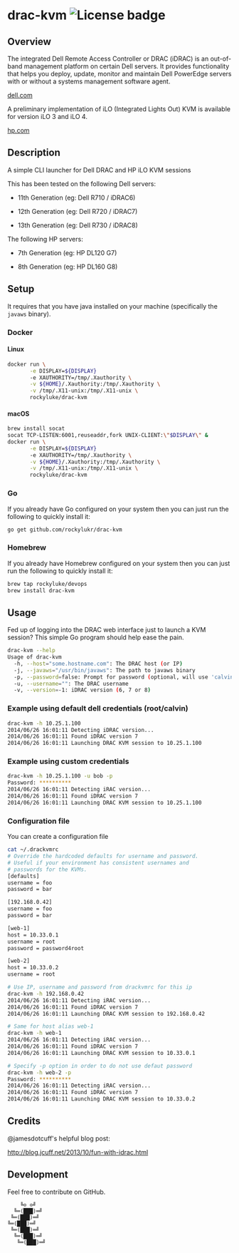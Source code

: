 # drac-kvm ![License badge][license-img]

## Overview

The integrated Dell Remote Access Controller  or DRAC (iDRAC) is an out-of-band
management platform  on certain Dell  servers.  It provides  functionality that
helps you deploy,  update, monitor and maintain Dell PowerEdge  servers with or
without a systems management software agent.

[dell.com](https://www.dell.com/)

A preliminary  implementation of iLO  (Integrated Lights Out) KVM  is available
for version iLO 3 and iLO 4.

[hp.com](https://www.hpe.com/)

## Description

A simple CLI launcher for Dell DRAC and HP iLO KVM sessions

This has been tested on the following Dell servers:

 * 11th Generation (eg: Dell R710 / iDRAC6)

 * 12th Generation (eg: Dell R720 / iDRAC7)

 * 13th Generation (eg: Dell R730 / iDRAC8)

The following HP servers:

 * 7th Generation (eg: HP DL120 G7)

 * 8th Generation (eg: HP DL160 G8)

## Setup

It requires  that you  have java  installed on  your machine  (specifically the
`javaws` binary).

### Docker

#### Linux

```bash
docker run \
       -e DISPLAY=${DISPLAY}
	   -e XAUTHORITY=/tmp/.Xauthority \
	   -v ${HOME}/.Xauthority:/tmp/.Xauthority \
	   -v /tmp/.X11-unix:/tmp/.X11-unix \
	   rockyluke/drac-kvm
```

#### macOS

```bash
brew install socat
socat TCP-LISTEN:6001,reuseaddr,fork UNIX-CLIENT:\"$DISPLAY\" &
docker run \
       -e DISPLAY=${DISPLAY}
	   -e XAUTHORITY=/tmp/.Xauthority \
	   -v ${HOME}/.Xauthority:/tmp/.Xauthority \
	   -v /tmp/.X11-unix:/tmp/.X11-unix \
	   rockyluke/drac-kvm
```

### Go

If you  already have Go  configured on  your system then  you can just  run the
following to quickly install it:

```bash
go get github.com/rockylukr/drac-kvm
```

### Homebrew

If you already  have Homebrew configured on  your system then you  can just run
the following to quickly install it:

```bash
brew tap rockyluke/devops
brew install drac-kvm
```

## Usage

Fed up of logging into the DRAC web interface just to launch a KVM session?
This simple Go program should help ease the pain.

```bash
drac-kvm --help
Usage of drac-kvm
  -h, --host="some.hostname.com": The DRAC host (or IP)
  -j, --javaws="/usr/bin/javaws": The path to javaws binary
  -p, --password=false: Prompt for password (optional, will use 'calvin' if not present)
  -u, --username="": The DRAC username
  -v, --version=-1: iDRAC version (6, 7 or 8)
```

### Example using default dell credentials (root/calvin)

```bash
drac-kvm -h 10.25.1.100
2014/06/26 16:01:11 Detecting iDRAC version...
2014/06/26 16:01:11 Found iDRAC version 7
2014/06/26 16:01:11 Launching DRAC KVM session to 10.25.1.100
```

### Example using custom credentials

```bash
drac-kvm -h 10.25.1.100 -u bob -p
Password: **********
2014/06/26 16:01:11 Detecting iRAC version...
2014/06/26 16:01:11 Found iDRAC version 7
2014/06/26 16:01:11 Launching DRAC KVM session to 10.25.1.100
```

### Configuration file

You can create a configuration file

```bash
cat ~/.drackvmrc
# Override the hardcoded defaults for username and password.
# Useful if your environment has consistent usernames and
# passwords for the KVMs.
[defaults]
username = foo
password = bar

[192.168.0.42]
username = foo
password = bar

[web-1]
host = 10.33.0.1
username = root
password = password4root

[web-2]
host = 10.33.0.2
username = root
```

```bash
# Use IP, username and password from drackvmrc for this ip
drac-kvm -h 192.168.0.42
2014/06/26 16:01:11 Detecting iRAC version...
2014/06/26 16:01:11 Found iDRAC version 7
2014/06/26 16:01:11 Launching DRAC KVM session to 192.168.0.42

# Same for host alias web-1
drac-kvm -h web-1
2014/06/26 16:01:11 Detecting iRAC version...
2014/06/26 16:01:11 Found iDRAC version 7
2014/06/26 16:01:11 Launching DRAC KVM session to 10.33.0.1

# Specify -p option in order to do not use defaut password
drac-kvm -h web-2 -p
Password: **********
2014/06/26 16:01:11 Detecting iRAC version...
2014/06/26 16:01:11 Found iDRAC version 7
2014/06/26 16:01:11 Launching DRAC KVM session to 10.33.0.2
```

## Credits

@jamesdotcuff's helpful blog post:

http://blog.jcuff.net/2013/10/fun-with-idrac.html

## Development

Feel free to contribute on GitHub.

```
    ╚⊙ ⊙╝
  ╚═(███)═╝
 ╚═(███)═╝
╚═(███)═╝
 ╚═(███)═╝
  ╚═(███)═╝
   ╚═(███)═╝
```

[license-img]: https://img.shields.io/badge/license-Apache%202.0-blue.svg
